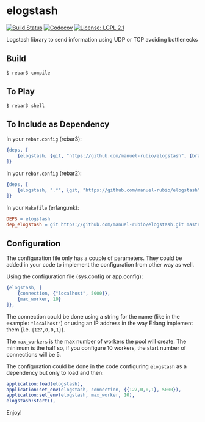 elogstash
=====

[![Build Status](https://img.shields.io/travis/manuel-rubio/elogstash/master.svg)](https://travis-ci.org/manuel-rubio/elogstash)
[![Codecov](https://img.shields.io/codecov/c/github/manuel-rubio/elogstash.svg)](https://codecov.io/gh/manuel-rubio/elogstash)
[![License: LGPL 2.1](https://img.shields.io/github/license/manuel-rubio/elogstash.svg)](https://raw.githubusercontent.com/manuel-rubio/elogstash/master/LICENSE)

Logstash library to send information using UDP or TCP avoiding bottlenecks

Build
-----

    $ rebar3 compile

To Play
-------

    $ rebar3 shell

To Include as Dependency
------------------------

In your `rebar.config` (rebar3):

```erlang
{deps, [
    {elogstash, {git, "https://github.com/manuel-rubio/elogstash", {branch, master}}
]}
```

In your `rebar.config` (rebar2):

```erlang
{deps, [
    {elogstash, ".*", {git, "https://github.com/manuel-rubio/elogstash", {branch, master}}
]}
```

In your `Makefile` (erlang.mk):

```makefile
DEPS = elogstash
dep_elogstash = git https://github.com/manuel-rubio/elogstash.git master
```

Configuration
-------------

The configuration file only has a couple of parameters. They could be added in your code to implement the configuration from other way as well.

Using the configuration file (sys.config or app.config):

```erlang
{elogstash, [
    {connection, {"localhost", 5000}},
    {max_worker, 10}
]},
```

The connection could be done using a string for the name (like in the example: `"localhost"`) or using an IP address in the way Erlang implement them (i.e. `{127,0,0,1}`).

The `max_workers` is the max number of workers the pool will create. The minimum is the half so, if you configure 10 workers, the start number of connections will be 5.

The configuration could be done in the code configuring `elogstash` as a dependency but only to load and then:

```erlang
application:load(elogstash),
application:set_env(elogstash, connection, {{127,0,0,1}, 5000}),
application:set_env(elogstash, max_worker, 10),
elogstash:start(),
```

Enjoy!
